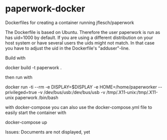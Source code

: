 # paperwork-docker
Dockerfiles for creating a container running jflesch/paperwork 


The Dockerfile is based on Ubuntu. Therefore the user paperwork is run as has uid=1000 by default. 
If you are using a different distribution on your host system or have several users the uids might
not match. In that case you have to adjust the uid in the Dockerfile's "adduser"-line.


Build with 

docker build -t paperwork .

then run with

docker run -ti --rm  -e DISPLAY=$DISPLAY -e HOME=/home/paperworker --privileged=true -v /dev/bus/usb:/dev/bus/usb -v /tmp/.X11-unix:/tmp/.X11-unix paperwork /bin/bash

with docker-compose you can also use the docker-compose.yml file to easily start the container with

docker-compose up



Issues:
Documents are not displayed, yet
